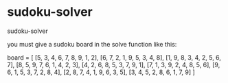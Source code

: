 # sudoku-solver
sudoku-solver

you must give a sudoku board in the solve function like this:





board = [
    [5, 3, 4, 6, 7, 8, 9, 1, 2], 
    [6, 7, 2, 1, 9, 5, 3, 4, 8], 
    [1, 9, 8, 3, 4, 2, 5, 6, 7], 
    [8, 5, 9, 7, 6, 1, 4, 2, 3], 
    [4, 2, 6, 8, 5, 3, 7, 9, 1], 
    [7, 1, 3, 9, 2, 4, 8, 5, 6], 
    [9, 6, 1, 5, 3, 7, 2, 8, 4], 
    [2, 8, 7, 4, 1, 9, 6, 3, 5], 
    [3, 4, 5, 2, 8, 6, 1, 7, 9]
]
